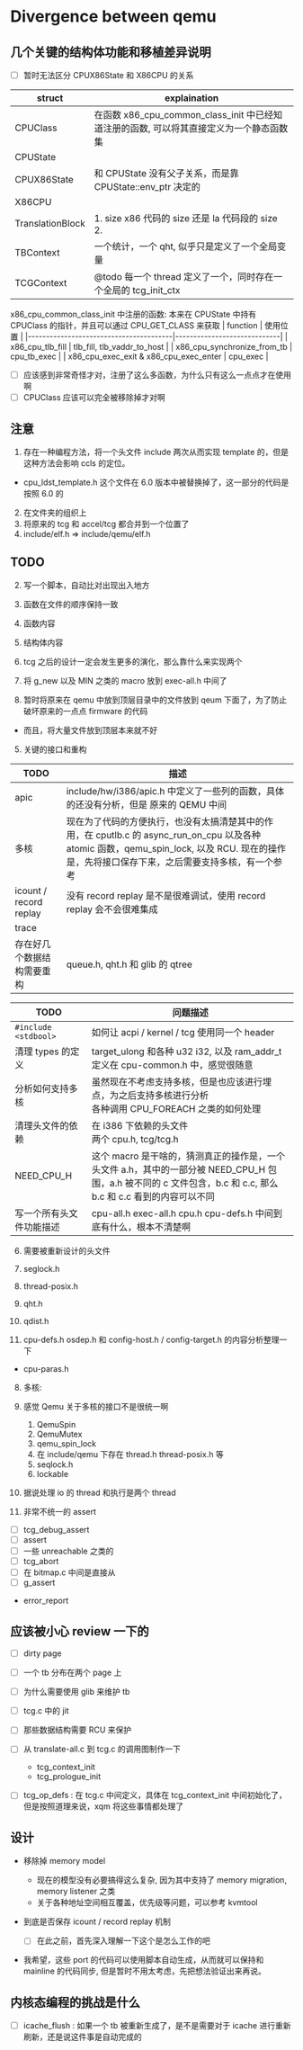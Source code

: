 # Divergence between qemu

## 几个关键的结构体功能和移植差异说明
- [ ] 暂时无法区分 CPUX86State 和 X86CPU 的关系

| struct           | explaination                                                                            |
|------------------|-----------------------------------------------------------------------------------------|
| CPUClass         | 在函数 x86_cpu_common_class_init 中已经知道注册的函数, 可以将其直接定义为一个静态函数集 |
| CPUState         |                                                                                         |
| CPUX86State      | 和 CPUState 没有父子关系，而是靠 CPUState::env_ptr 决定的 |
| X86CPU           |                                                                                         |
| TranslationBlock | 1. size x86 代码的 size 还是 la 代码段的 size </br> 2.                                  |
| TBContext        | 一个统计，一个 qht, 似乎只是定义了一个全局变量                                                                        |
| TCGContext       | @todo 每一个 thread 定义了一个，同时存在一个全局的 tcg_init_ctx                         |

x86_cpu_common_class_init 中注册的函数:
本来在 CPUState 中持有 CPUClass 的指针，并且可以通过 CPU_GET_CLASS 来获取
| function                               | 使用位置                    |
|----------------------------------------|-----------------------------|
| x86_cpu_tlb_fill                       | tlb_fill, tlb_vaddr_to_host |
| x86_cpu_synchronize_from_tb            | cpu_tb_exec                 |
| x86_cpu_exec_exit & x86_cpu_exec_enter | cpu_exec                    |

- [ ] 应该感到非常奇怪才对，注册了这么多函数，为什么只有这么一点点才在使用啊
- [ ] CPUClass 应该可以完全被移除掉才对啊

## 注意
1. 存在一种编程方法，将一个头文件 include 两次从而实现 template 的，但是这种方法会影响 ccls 的定位。
  - cpu_ldst_template.h 这个文件在 6.0 版本中被替换掉了，这一部分的代码是按照 6.0 的

2. 在文件夹的组织上
  1. 将原来的 tcg 和 accel/tcg 都合并到一个位置了
  2. include/elf.h => include/qemu/elf.h

## TODO
2. 写一个脚本，自动比对出现出入地方
  1. 函数在文件的顺序保持一致
  2. 函数内容
  3. 结构体内容
  4. tcg 之后的设计一定会发生更多的演化，那么靠什么来实现两个

3. 将 g_new 以及 MIN 之类的 macro 放到 exec-all.h 中间了
4. 暂时将原来在 qemu 中放到顶层目录中的文件放到 qeum 下面了，为了防止破坏原来的一点点 firmware 的代码
  - 而且，将大量文件放到顶层本来就不好

5. 关键的接口和重构

| TODO                       | 描述                                                                                                                                                                                           |
|----------------------------|------------------------------------------------------------------------------------------------------------------------------------------------------------------------------------------------|
| apic                       | include/hw/i386/apic.h 中定义了一些列的函数，具体的还没有分析，但是 原来的 QEMU 中间                                                                                                           |
| 多核                       | 现在为了代码的方便执行，也没有太搞清楚其中的作用，在 cputlb.c 的 async_run_on_cpu 以及各种 atomic 函数，qemu_spin_lock, 以及 RCU. 现在的操作是，先将接口保存下来，之后需要支持多核，有一个参考 |
| icount / record replay     | 没有 record replay 是不是很难调试，使用 record replay 会不会很难集成                                                                                                                           |
| trace                      |                                                                                                                                                                                                |
| 存在好几个数据结构需要重构 | queue.h, qht.h 和 glib 的 qtree                                                                                                                                                                |

| TODO                     | 问题描述                                                                                                                                                       |
|--------------------------|----------------------------------------------------------------------------------------------------------------------------------------------------------------|
| `#include <stdbool>`     | 如何让 acpi / kernel / tcg 使用同一个 header                                                                                                                   |
| 清理 types 的定义        | target_ulong 和各种 u32 i32, 以及 ram_addr_t 定义在 cpu-common.h 中，感觉很随意                                                                                |
| 分析如何支持多核         | 虽然现在不考虑支持多核，但是也应该进行埋点，为之后支持多核进行分析 </br> 各种调用 CPU_FOREACH 之类的如何处理                                                   |
| 清理头文件的依赖         | 在 i386 下依赖的头文件</br> 两个 cpu.h, tcg/tcg.h                                                                                                              |
| NEED_CPU_H               | 这个 macro 是干啥的，猜测真正的操作是，一个头文件 a.h，其中的一部分被 NEED_CPU_H 包围，a.h 被不同的 c 文件包含，b.c 和 c.c, 那么 b.c 和 c.c 看到的内容可以不同 |
| 写一个所有头文件功能描述 | cpu-all.h exec-all.h cpu.h cpu-defs.h 中间到底有什么，根本不清楚啊                                                                                             |

6. 需要被重新设计的头文件
  1. seglock.h
  2. thread-posix.h
  3. qht.h
  4. qdist.h

7. cpu-defs.h osdep.h 和 config-host.h / config-target.h 的内容分析整理一下
  - cpu-paras.h

8. 多核:
  1. 感觉 Qemu 关于多核的接口不是很统一啊
      1. QemuSpin
      2. QemuMutex
      3. qemu_spin_lock
      4. 在 include/qemu 下存在 thread.h thread-posix.h 等
      5. seqlock.h
      6. lockable
  2. 据说处理 io 的 thread 和执行是两个 thread

9. 非常不统一的 assert
  - [ ] tcg_debug_assert
  - [ ] assert
  - [ ] 一些 unreachable 之类的
  - [ ] tcg_abort
  - [ ] 在 bitmap.c 中间是直接从
  - [ ] g_assert
  - error_report

## 应该被小心 review 一下的
- [ ] dirty page
- [ ] 一个 tb 分布在两个 page 上
- [ ] 为什么需要使用 glib 来维护 tb
- [ ] tcg.c 中的 jit
- [ ] 那些数据结构需要 RCU 来保护 

- [ ] 从 translate-all.c 到 tcg.c 的调用图制作一下
  - tcg_context_init
  - tcg_prologue_init

- [ ] tcg_op_defs : 在 tcg.c 中间定义，具体在 tcg_context_init 中间初始化了，但是按照道理来说，xqm 将这些事情都处理了

## 设计 
- 移除掉 memory model
  - 现在的模型没有必要搞得这么复杂, 因为其中支持了 memory migration, memory listener 之类
  - 关于各种地址空间相互覆盖，优先级等问题，可以参考 kvmtool

- 到底是否保存 icount / record replay 机制
  - [ ] 在此之前，首先深入理解一下这个是怎么工作的吧

- 我希望，这些 port 的代码可以使用脚本自动生成，从而就可以保持和 mainline 的代码同步, 但是暂时不用太考虑，先把想法验证出来再说。

## 内核态编程的挑战是什么
- [ ] icache_flush : 如果一个 tb 被重新生成了，是不是需要对于 icache 进行重新刷新，还是说这件事是自动完成的
